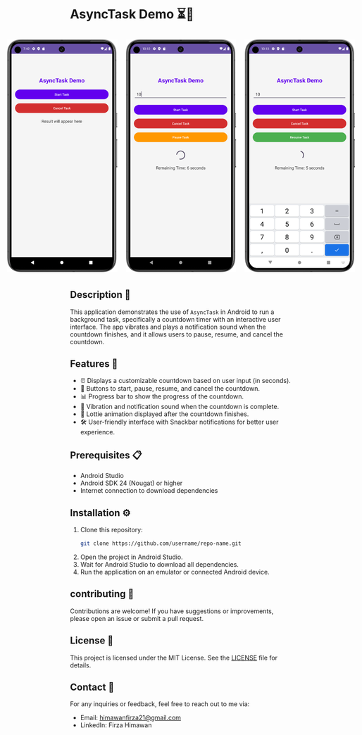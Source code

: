 # AsyncTask Demo ⏳📱

<div style="display: flex; justify-content: center;">
    <img src="./App_Preview1.png" alt="App Preview 1" width="250" style="margin: 10px;"/>
    <img src="./App_Preview2.png" alt="App Preview 2" width="250" style="margin: 10px;"/>
    <img src="./App_Preview3.png" alt="App Preview 3" width="250" style="margin: 10px;"/>
</div>

## Description 🌟
This application demonstrates the use of `AsyncTask` in Android to run a background task, specifically a countdown timer with an interactive user interface. The app vibrates and plays a notification sound when the countdown finishes, and it allows users to pause, resume, and cancel the countdown.

## Features 🚀
- ⏰ Displays a customizable countdown based on user input (in seconds).
- 🚀 Buttons to start, pause, resume, and cancel the countdown.
- 📊 Progress bar to show the progress of the countdown.
- 🔔 Vibration and notification sound when the countdown is complete.
- 🎉 Lottie animation displayed after the countdown finishes.
- 🛠️ User-friendly interface with Snackbar notifications for better user experience.

## Prerequisites 📋
- Android Studio
- Android SDK 24 (Nougat) or higher
- Internet connection to download dependencies

## Installation ⚙️
1. Clone this repository:
   ```bash
   git clone https://github.com/username/repo-name.git
2. Open the project in Android Studio.
3. Wait for Android Studio to download all dependencies.
4. Run the application on an emulator or connected Android device.

## contributing 🤝
Contributions are welcome! If you have suggestions or improvements, please open an issue or submit a pull request.

## License 📄
This project is licensed under the MIT License. See the [LICENSE](LICENSE) file for details.

## Contact 📧
For any inquiries or feedback, feel free to reach out to me via:
- Email: himawanfirza21@gmail.com
- LinkedIn: Firza Himawan


